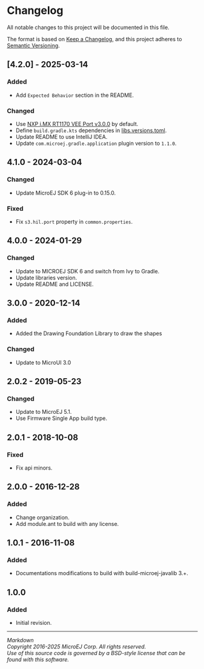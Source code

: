 # Changelog

All notable changes to this project will be documented in this file.

The format is based on [Keep a Changelog](https://keepachangelog.com/en/1.0.0/),
and this project adheres to [Semantic Versioning](https://semver.org/spec/v2.0.0.html).

## [4.2.0] - 2025-03-14

### Added

- Add ``Expected Behavior`` section in the README.

### Changed

- Use [NXP i.MX RT1170 VEE Port v3.0.0](https://github.com/MicroEJ/nxp-vee-imxrt1170-evk/tree/NXPVEE-MIMXRT1170-EVK-3.0.0) by default.
- Define ``build.gradle.kts`` dependencies in [libs.versions.toml](../gradle/libs.versions.toml).
- Update README to use IntelliJ IDEA.
- Update ``com.microej.gradle.application`` plugin version to `1.1.0`.

## 4.1.0 - 2024-03-04

### Changed

- Update MicroEJ SDK 6 plug-in to 0.15.0.

### Fixed

- Fix `s3.hil.port` property in `common.properties`.

## 4.0.0 - 2024-01-29

### Changed

- Update to MICROEJ SDK 6 and switch from Ivy to Gradle.
- Update libraries version.
- Update README and LICENSE.

## 3.0.0 - 2020-12-14

### Added

  - Added the Drawing Foundation Library to draw the shapes
  
### Changed

  - Update to MicroUI 3.0
  
## 2.0.2 - 2019-05-23

### Changed

  - Update to MicroEJ 5.1.
  - Use Firmware Single App build type.
  
## 2.0.1 - 2018-10-08

### Fixed

  - Fix api minors.
  
## 2.0.0 - 2016-12-28

### Added

  - Change organization.
  - Add module.ant to build with any license.

## 1.0.1 - 2016-11-08

### Added

  - Documentations modifications to build with build-microej-javalib 3.+.
  
## 1.0.0

### Added

  - Initial revision.
 
---  
_Markdown_   
_Copyright 2016-2025 MicroEJ Corp. All rights reserved._  
_Use of this source code is governed by a BSD-style license that can be found with this software._  